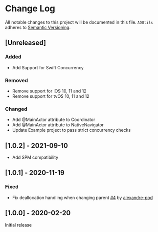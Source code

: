 # Change Log
All notable changes to this project will be documented in this file.
`ADUtils` adheres to [Semantic Versioning](http://semver.org/).

## [Unreleased]

### Added
- Add Support for Swift Concurrency

### Removed

- Remove support for iOS 10, 11 and 12
- Remove support for tvOS 10, 11 and 12

### Changed

- Add @MainActor attribute to Coordinator
- Add @MainActor attribute to NativeNavigator
- Update Example project to pass strict concurrency checks

## [1.0.2] - 2021-09-10

- Add SPM compatibility

## [1.0.1] - 2020-11-19

### Fixed

- Fix deallocation handling when changing parent [#4](https://github.com/faberNovel/Coordinator/pull/3) by [alexandre-pod](https://github.com/alexandre-pod)

## [1.0.0] - 2020-02-20

Initial release
